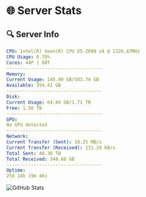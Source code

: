 # 🌐 Server Stats
## 🔍 Server Info
```yaml
CPU: Intel(R) Xeon(R) CPU E5-2699 v4 @ 1326.47MHz
CPU Usage: 0.70%
Cores: 44P | 88T
-----------------------------------
Memory:
Current Usage: 145.90 GB/503.74 GB
Available: 354.41 GB
-----------------------------------
Disk:
Current Usage: 64.84 GB/1.71 TB
Free: 1.56 TB
-----------------------------------
GPU:
No GPU detected
-----------------------------------
Network:
Current Transfer (Sent): 18.25 MB/s
Current Transfer (Received): 131.20 KB/s
Total Sent: 40.36 TB
Total Received: 348.68 GB
-----------------------------------
Uptime:
25d 14h 19m 46s
```
![GitHub Stats](https://img.shields.io/badge/Updated-2025-04-02_11:42:35-blue)